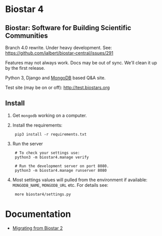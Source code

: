 # Biostar 4

## Biostar: Software for Building Scientific Communities

Branch 4.0 rewrite. Under heavy development. See:
https://github.com/ialbert/biostar-central/issues/291

Features may not always work. Docs may be out of sync.
We'll clean it up by the first release.

Python 3, Django and [MongoDB][mongodb] based Q&A site.

Test site (may be on or off): http://test.biostars.org

[mongodb]: https://www.mongodb.org/

## Install

1. Get `mongodb` working on a computer.  

2. Install the requirements:
	
		pip3 install -r requirements.txt
 	
3. Run the server

		# To check your settings use:
		python3 -m biostar4.manage verify
	
		# Run the development server on port 8080.
		python3 -m biostar4.manage runserver 8080
	 
4. Most settings values will pulled from the environment if available: `MONGODB_NAME`, `MONGODB_URL` etc.
   For details see:

		more biostar4/settings.py

# Documentation

* [Migrating from Biostar 2](docs/migration.md)